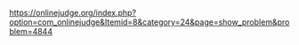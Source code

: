 https://onlinejudge.org/index.php?option=com_onlinejudge&Itemid=8&category=24&page=show_problem&problem=4844
